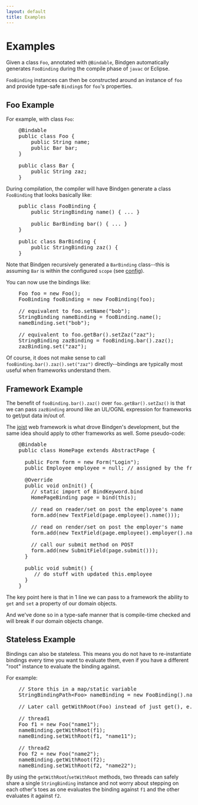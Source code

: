 ```yaml
---
layout: default
title: Examples
---
```


Examples
========

Given a class `Foo`, annotated with `@Bindable`, Bindgen automatically generates `FooBinding` during the compile phase of `javac` or Eclipse.

`FooBinding` instances can then be constructed around an instance of `foo` and provide type-safe `Binding`s for `foo`'s properties.

Foo Example
-----------

For example, with class `Foo`:

<pre name="code" class="java">
    @Bindable
    public class Foo {
        public String name;
        public Bar bar;
    }

    public class Bar {
        public String zaz;
    }
</pre>

During compilation, the compiler will have Bindgen generate a class `FooBinding` that looks basically like:

<pre name="code" class="java">
    public class FooBinding {
        public StringBinding name() { ... }

        public BarBinding bar() { ... }
    }

    public class BarBinding {
        public StringBinding zaz() {
    }
</pre>

Note that Bindgen recursively generated a `BarBinding` class--this is assuming `Bar` is within the configured `scope` (see [config](config.html)).

You can now use the bindings like:

<pre name="code" class="java">
    Foo foo = new Foo();
    FooBinding fooBinding = new FooBinding(foo);

    // equivalent to foo.setName("bob");
    StringBinding nameBinding = fooBinding.name();
    nameBinding.set("bob");

    // equivalent to foo.getBar().setZaz("zaz");
    StringBinding zazBinding = fooBinding.bar().zaz();
    zazBinding.set("zaz");
</pre>

Of course, it does not make sense to call `fooBinding.bar().zaz().set("zaz")` directly--bindings are typically most useful when frameworks understand them.

Framework Example
-----------------

The benefit of `fooBinding.bar().zaz()` over `foo.getBar().setZaz()` is that we can pass `zazBinding` around like an UL/OGNL expression for frameworks to get/put data in/out of.

The [joist](http://joist.ws/web.html) web framework is what drove Bindgen's development, but the same idea should apply to other frameworks as well. Some pseudo-code:

<pre name="code" class="java">
    @Bindable
    public class HomePage extends AbstractPage {

      public Form form = new Form("Login");
      public Employee employee = null; // assigned by the framework

      @Override
      public void onInit() {
        // static import of BindKeyword.bind
        HomePageBinding page = bind(this);

        // read on reader/set on post the employee's name
        form.add(new TextField(page.employee().name()));

        // read on render/set on post the employer's name
        form.add(new TextField(page.employee().employer().name()));

        // call our submit method on POST
        form.add(new SubmitField(page.submit()));
      }

      public void submit() {
         // do stuff with updated this.employee
      }
    }
</pre>

The key point here is that in 1 line we can pass to a framework the ability to `get` and `set` a property of our domain objects.

And we've done so in a type-safe manner that is compile-time checked and will break if our domain objects change.

Stateless Example
-----------------

Bindings can also be stateless. This means you do not have to re-instantiate bindings every time you want to evaluate them, even if you have a different "root" instance to evaluate the binding against.

For example:

<pre name="code" class="java">
    // Store this in a map/static variable
    StringBindingPath&lt;Foo&gt; nameBinding = new FooBinding().name();

    // Later call getWithRoot(Foo) instead of just get(), e.g.:

    // thread1
    Foo f1 = new Foo("name1");
    nameBinding.getWithRoot(f1);
    nameBinding.setWithRoot(f1, "name11");

    // thread2
    Foo f2 = new Foo("name2");
    nameBinding.getWithRoot(f2);
    nameBinding.setWithRoot(f2, "name22");
</pre>

By using the `getWithRoot`/`setWithRoot` methods, two threads can safely share a single `StringBinding` instance and not worry about stepping on each other's toes as one evaluates the binding against `f1` and the other evaluates it against `f2`.

